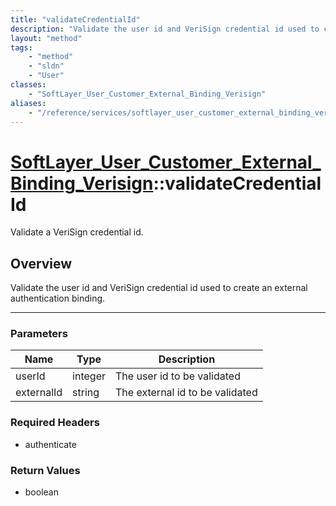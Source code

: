 ```yaml
---
title: "validateCredentialId"
description: "Validate the user id and VeriSign credential id used to create an external authentication binding."
layout: "method"
tags:
    - "method"
    - "sldn"
    - "User"
classes:
    - "SoftLayer_User_Customer_External_Binding_Verisign"
aliases:
    - "/reference/services/softlayer_user_customer_external_binding_verisign/validateCredentialId"
---
```

# [SoftLayer_User_Customer_External_Binding_Verisign](/reference/services/SoftLayer_User_Customer_External_Binding_Verisign)::validateCredentialId


Validate a VeriSign credential id.


## Overview 
Validate the user id and VeriSign credential id used to create an external authentication binding. 

-----

### Parameters 
|Name | Type | Description |
| --- | --- | --- |
|userId| integer| The user id to be validated|
|externalId| string| The external id to be validated|


### Required Headers
* authenticate


### Return Values
* boolean





